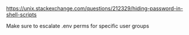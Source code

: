 
https://unix.stackexchange.com/questions/212329/hiding-password-in-shell-scripts

Make sure to escalate .env perms for specific user groups
